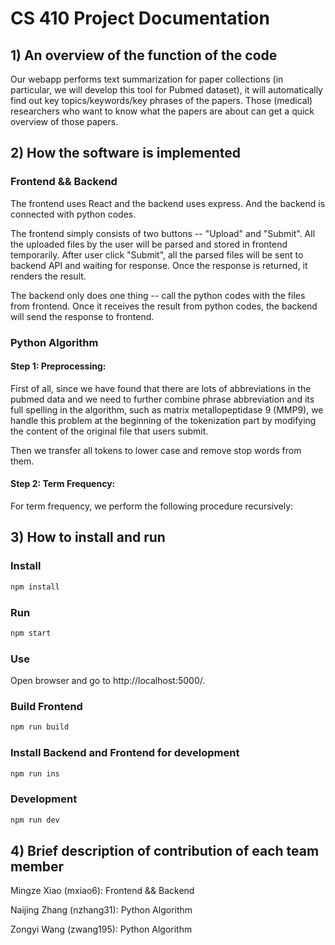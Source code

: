 # CS 410 Project Documentation

## 1) An overview of the function of the code

Our webapp performs ​text summarization for paper collections (in particular, we will develop this tool for Pubmed dataset), it will automatically find out key topics/keywords/key phrases of the papers. Those (medical) researchers who want to know what the papers are about can get a quick overview of those papers.

## 2) How the software is implemented

### Frontend && Backend

The frontend uses React and the backend uses express. And the backend is connected with python codes.

The frontend simply consists of two buttons -- "Upload" and "Submit". All the uploaded files by the user will be parsed and stored in frontend temporarily. After user click "Submit", all the parsed files will be sent to backend API and waiting for response. Once the response is returned, it renders the result.

The backend only does one thing -- call the python codes with the files from frontend. Once it receives the result from python codes, the backend will send the response to frontend.

### Python Algorithm

#### Step 1: Preprocessing:

First of all, since we have found that there are lots of abbreviations in the pubmed data and we need to further combine phrase abbreviation and its full spelling in the algorithm, such as matrix metallopeptidase 9 (MMP9), we handle this problem at the beginning of the tokenization part by modifying the content of the original file that users submit.

Then we transfer all tokens to lower case and remove stop words from them.

#### Step 2: Term Frequency:

For term frequency, we perform the following procedure recursively: 



## 3) How to install and run

### Install

```bash
npm install
```

### Run

```bash
npm start
```

### Use

Open browser and go to http://localhost:5000/.

### Build Frontend

```bash
npm run build
```

### Install Backend and Frontend for development

```bash
npm run ins
```

### Development

```bash
npm run dev
```

## 4) Brief description of contribution of each team member

Mingze Xiao (mxiao6): Frontend && Backend

Naijing Zhang (nzhang31): Python Algorithm

Zongyi Wang (zwang195): Python Algorithm
